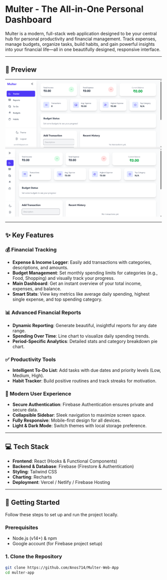 # Multer - The All-in-One Personal Dashboard

Multer is a modern, full-stack web application designed to be your central hub for personal productivity and financial management. Track expenses, manage budgets, organize tasks, build habits, and gain powerful insights into your financial life—all in one beautifully designed, responsive interface.

---

## 📸 Preview
![App Screenshot](src/assets/multer1.png)
![App Screenshot](src/assets/multer2.png)

---

## ✨ Key Features

### 💰 Financial Tracking
- **Expense & Income Logger**: Easily add transactions with categories, descriptions, and amounts.  
- **Budget Management**: Set monthly spending limits for categories (e.g., Food, Shopping) and visually track your progress.  
- **Main Dashboard**: Get an instant overview of your total income, expenses, and balance.  
- **Smart Stats**: View key metrics like average daily spending, highest single expense, and top spending category.  

### 📊 Advanced Financial Reports
- **Dynamic Reporting**: Generate beautiful, insightful reports for any date range.  
- **Spending Over Time**: Line chart to visualize daily spending trends.  
- **Period-Specific Analytics**: Detailed stats and category breakdown pie chart.  

### ✅ Productivity Tools
- **Intelligent To-Do List**: Add tasks with due dates and priority levels (Low, Medium, High).  
- **Habit Tracker**: Build positive routines and track streaks for motivation.  

### 🎨 Modern User Experience
- **Secure Authentication**: Firebase Authentication ensures private and secure data.  
- **Collapsible Sidebar**: Sleek navigation to maximize screen space.  
- **Fully Responsive**: Mobile-first design for all devices.  
- **Light & Dark Mode**: Switch themes with local storage preference.  

---

## 💻 Tech Stack
- **Frontend**: React (Hooks & Functional Components)  
- **Backend & Database**: Firebase (Firestore & Authentication)  
- **Styling**: Tailwind CSS  
- **Charting**: Recharts  
- **Deployment**: Vercel / Netlify / Firebase Hosting  

---

## 🚀 Getting Started

Follow these steps to set up and run the project locally.

### Prerequisites
- Node.js (v14+) & npm  
- Google account (for Firebase project setup)  

### 1. Clone the Repository
```bash
git clone https://github.com/Anos714/Multer-Web-App
cd multer-app
